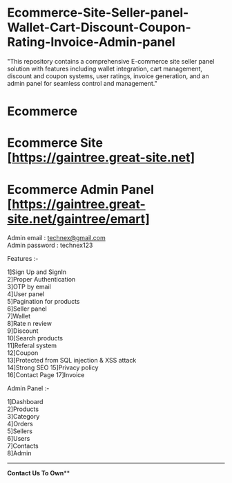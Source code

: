 # Ecommerce-Site-Seller-panel-Wallet-Cart-Discount-Coupon-Rating-Invoice-Admin-panel
"This repository contains a comprehensive E-commerce site seller panel solution with features including wallet integration, cart management, discount and coupon systems, user ratings, invoice generation, and an admin panel for seamless control and management."

# Ecommerce

# Ecommerce Site [https://gaintree.great-site.net]
# Ecommerce Admin Panel [https://gaintree.great-site.net/gaintree/emart]

Admin email : technex@gmail.com                                                                                     
Admin password : technex123

Features :-

1]Sign Up and SignIn \
2]Proper Authentication \
3]OTP by email \
4]User panel \
5]Pagination for products \
6]Seller panel \
7]Wallet \
8]Rate n review \
9]Discount \
10]Search products \
11]Referal system \
12]Coupon \
13]Protected from SQL injection & XSS attack \
14]Strong SEO
15]Privacy policy \
16]Contact Page 
17]Invoice

Admin Panel :-

1]Dashboard \
2]Products \
3]Category \
4]Orders \
5]Sellers \
6]Users \
7]Contacts \
8]Admin 

****************************************************************************************************************
************************************************Contact Us To Own**************************************************



